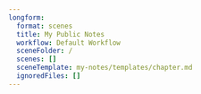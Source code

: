 ```yaml
---
longform:
  format: scenes
  title: My Public Notes
  workflow: Default Workflow
  sceneFolder: /
  scenes: []
  sceneTemplate: my-notes/templates/chapter.md
  ignoredFiles: []
---
```

